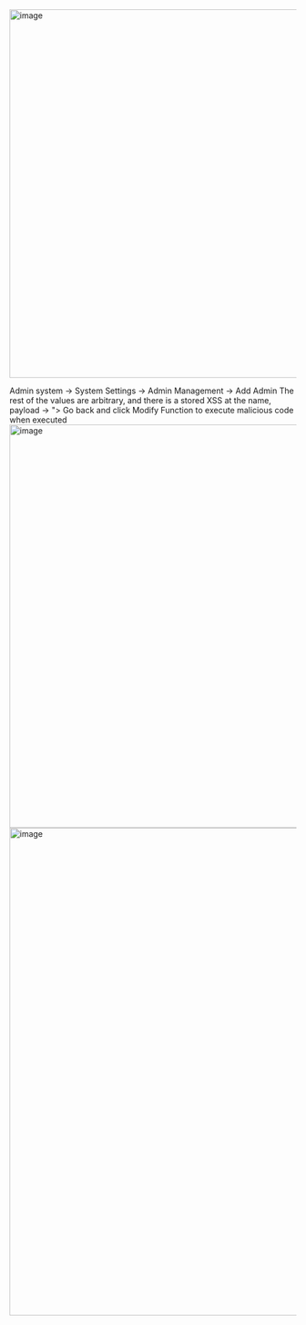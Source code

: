 <img width="646" alt="image" src="https://github.com/user-attachments/assets/f06f11b2-664a-4ee8-941a-77ab6bd5994e">

Admin system -> System Settings -> Admin Management -> Add Admin
The rest of the values are arbitrary, and there is a stored XSS at the name, payload ->  "><script>alert(1)</script> 
Go back and click Modify Function to execute malicious code when executed
<img width="707" alt="image" src="https://github.com/user-attachments/assets/be53ec58-ea7c-447f-818a-f567ac35d26e">
<img width="855" alt="image" src="https://github.com/user-attachments/assets/3c664f3f-119a-4676-8fa0-fd7e2aadc3b9">

